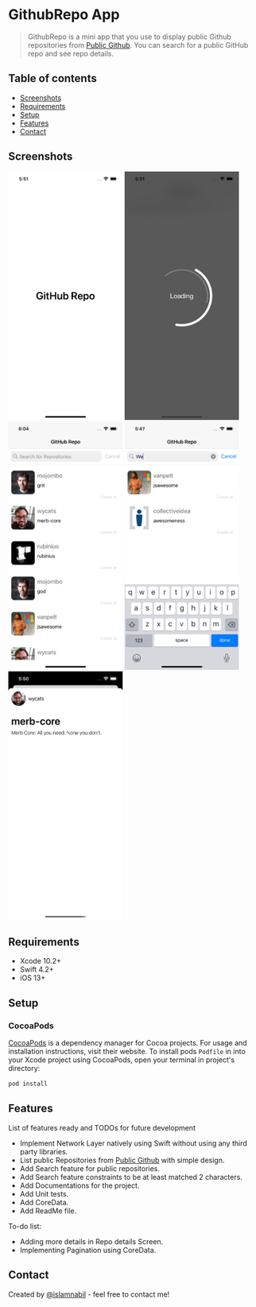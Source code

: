 # GithubRepo App
> GithubRepo is a mini app that you use to display public Github repositories from [Public Github](https://api.github.com/repositories). You can search for a public GitHub repo and see repo details. 

## Table of contents
* [Screenshots](#screenshots)
* [Requirements](#requirements)
* [Setup](#setup)
* [Features](#features)
* [Contact](#contact)


## Screenshots
<img src="https://github.com/islamnabil/GithubReposApp/blob/main/ScreenShots/1.png" width="230" height="500"> <img src="https://github.com/islamnabil/GithubReposApp/blob/main/ScreenShots/2.png" width="230" height="500"> <img src="https://github.com/islamnabil/GithubReposApp/blob/main/ScreenShots/3.png" width="230" height="500"> <img src="https://github.com/islamnabil/GithubReposApp/blob/main/ScreenShots/4.png" width="230" height="500"> <img src="https://github.com/islamnabil/GithubReposApp/blob/main/ScreenShots/5.png" width="230" height="500"> 
## Requirements
* Xcode 10.2+
* Swift 4.2+
* iOS 13+

## Setup
### CocoaPods

[CocoaPods](https://cocoapods.org) is a dependency manager for Cocoa projects. For usage and installation instructions, visit their website. To install pods `Podfile` in  into your Xcode project using CocoaPods, open your terminal in project's directory:

```ruby
pod install
```

## Features
List of features ready and TODOs for future development
* Implement Network Layer natively using Swift without using any third party libraries.
* List public Repositories from [Public Github](https://api.github.com/repositories) with simple design.
* Add Search feature for public repositories.
* Add Search feature constraints to be at least matched 2 characters.
* Add Documentations for the project.
* Add Unit tests.
* Add CoreData.
* Add ReadMe file.

To-do list:
* Adding more details in Repo details Screen.
* Implementing Pagination using CoreData.

## Contact
Created by [@islamnabil](https://github.com/islamnabil) - feel free to contact me!
